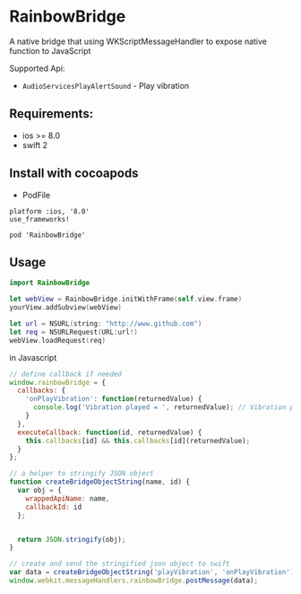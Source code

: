 # RainbowBridge
A native bridge that using WKScriptMessageHandler to expose native function to JavaScript

Supported Api:
* `AudioServicesPlayAlertSound` - Play vibration

## Requirements:
* ios >= 8.0
* swift 2

## Install with cocoapods
* PodFile
```
platform :ios, '8.0'
use_frameworks!

pod 'RainbowBridge'
```

## Usage
```swift
import RainbowBridge

let webView = RainbowBridge.initWithFrame(self.view.frame)
yourView.addSubview(webView)

let url = NSURL(string: "http://www.github.com")
let req = NSURLRequest(URL:url!)
webView.loadRequest(req)
```

in Javascript
```javascript
// define callback if needed
window.rainbowBridge = {
  callbacks: {
    'onPlayVibration': function(returnedValue) {
      console.log('Vibration played = ', returnedValue); // Vibration played = true
    }
  },
  executeCallback: function(id, returnedValue) {
    this.callbacks[id] && this.callbacks[id](returnedValue);
  }
};

// a helper to stringify JSON object
function createBridgeObjectString(name, id) {
  var obj = {
    wrappedApiName: name,
    callbackId: id
  };


  return JSON.stringify(obj);
}

// create and send the stringified json object to swift
var data = createBridgeObjectString('playVibration', 'onPlayVibration');
window.webkit.messageHandlers.rainbowBridge.postMessage(data);
```

##
